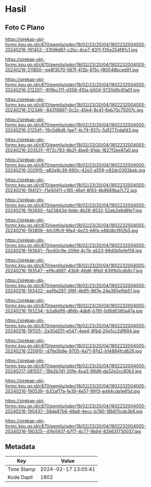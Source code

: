 # Hasil

## Foto C Plano

https://sirekap-obj-formc.kpu.go.id/c870/pemilu/pdpr/18/02/23/20/04/1802232004005-20240216-191452--33fd9d87-c2bc-4ce7-8311-f35e254f81c1.jpg

https://sirekap-obj-formc.kpu.go.id/c870/pemilu/pdpr/18/02/23/20/04/1802232004005-20240216-211850--ee8f3570-567f-412b-815c-f80048bced91.jpg

https://sirekap-obj-formc.kpu.go.id/c870/pemilu/pdpr/18/02/23/20/04/1802232004005-20240216-212207--8f9bc311-d358-410a-b504-9720d9c81a0f.jpg

https://sirekap-obj-formc.kpu.go.id/c870/pemilu/pdpr/18/02/23/20/04/1802232004005-20240216-212346--84319897-0c2c-40e4-8c41-6eb70c75007c.jpg

https://sirekap-obj-formc.kpu.go.id/c870/pemilu/pdpr/18/02/23/20/04/1802232004005-20240216-212541--19c5d8d8-fae7-4c74-937c-5df277cdafd3.jpg

https://sirekap-obj-formc.kpu.go.id/c870/pemilu/pdpr/18/02/23/20/04/1802232004005-20240216-203531--ff72c783-8b2f-4be6-81eb-1627f2ee97a0.jpg

https://sirekap-obj-formc.kpu.go.id/c870/pemilu/pdpr/18/02/23/20/04/1802232004005-20240216-202915--a82e9c39-690c-42e2-a559-c82dc0302beb.jpg

https://sirekap-obj-formc.kpu.go.id/c870/pemilu/pdpr/18/02/23/20/04/1802232004005-20240216-194121--f1e50411-c185-46ef-8f93-4b9689ba7c72.jpg

https://sirekap-obj-formc.kpu.go.id/c870/pemilu/pdpr/18/02/23/20/04/1802232004005-20240216-193930--fa23843d-febb-4b28-8532-52ab2e6d8fe7.jpg

https://sirekap-obj-formc.kpu.go.id/c870/pemilu/pdpr/18/02/23/20/04/1802232004005-20240216-193806--bfc0ffc9-9fa4-4e23-b6fa-e88d8cf612b5.jpg

https://sirekap-obj-formc.kpu.go.id/c870/pemilu/pdpr/18/02/23/20/04/1802232004005-20240216-193641--7bc60c9e-209d-4c7b-a523-88d0b5efef59.jpg

https://sirekap-obj-formc.kpu.go.id/c870/pemilu/pdpr/18/02/23/20/04/1802232004005-20240216-193547--ef9cd697-43b8-46d6-8fb0-8391b0cdb9c7.jpg

https://sirekap-obj-formc.kpu.go.id/c870/pemilu/pdpr/18/02/23/20/04/1802232004005-20240216-193422--eaf9a297-3f6f-4b95-967e-24a365efbb51.jpg

https://sirekap-obj-formc.kpu.go.id/c870/pemilu/pdpr/18/02/23/20/04/1802232004005-20240216-193234--b2a8a1f8-d66b-4db6-b76f-0d9d6360a47a.jpg

https://sirekap-obj-formc.kpu.go.id/c870/pemilu/pdpr/18/02/23/20/04/1802232004005-20240216-191125--2a30d251-e547-4ee4-8fbd-20e1cc2df694.jpg

https://sirekap-obj-formc.kpu.go.id/c870/pemilu/pdpr/18/02/23/20/04/1802232004005-20240216-220910--d76e5b9e-9705-4a71-97d2-b14884fcd626.jpg

https://sirekap-obj-formc.kpu.go.id/c870/pemilu/pdpr/18/02/23/20/04/1802232004005-20240217-081557--16b2b7d1-20fe-4ca3-99d9-da32e2cc80b3.jpg

https://sirekap-obj-formc.kpu.go.id/c870/pemilu/pdpr/18/02/23/20/04/1802232004005-20240216-190539--b32af17a-fe39-4e57-9913-ed44cda1e65d.jpg

https://sirekap-obj-formc.kpu.go.id/c870/pemilu/pdpr/18/02/23/20/04/1802232004005-20240216-190437--56de87b6-48a9-4ecc-b780-18b611cde3b6.jpg

https://sirekap-obj-formc.kpu.go.id/c870/pemilu/pdpr/18/02/23/20/04/1802232004005-20240216-190325--41fe5937-b7f7-4c77-9b94-82b631730037.jpg


## Metadata

| Key        | Value               |
| ---------- | ------------------- |
| Time Stamp | 2024-02-17 13:05:41 |
| Kode Dapil | 1802                |



